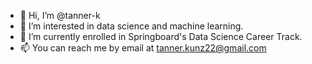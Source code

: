- 👋 Hi, I’m @tanner-k
- 👀 I’m interested in data science and machine learning.
- 🌱 I’m currently enrolled in Springboard's Data Science Career Track.
- 📫 You can reach me by email at tanner.kunz22@gmail.com

<!---
tanner-k/tanner-k is a ✨ special ✨ repository because its `README.md` (this file) appears on your GitHub profile.
You can click the Preview link to take a look at your changes.
--->
